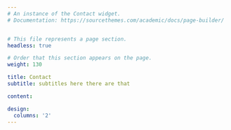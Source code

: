 ```yaml
---
# An instance of the Contact widget.
# Documentation: https://sourcethemes.com/academic/docs/page-builder/


# This file represents a page section.
headless: true

# Order that this section appears on the page.
weight: 130

title: Contact
subtitle: subtitles here there are that

content:

design:
  columns: '2'
---
```

